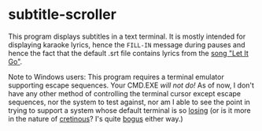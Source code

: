 # subtitle-scroller
This program displays subtitles in a text terminal. It is mostly intended for displaying karaoke lyrics, hence the `FILL-IN` message during pauses and hence the fact that the default .srt file contains lyrics from the [song "Let It Go"](https://en.m.wikipedia.org/wiki/Let_It_Go_(Disney_song)).

Note to Windows users: This program requires a terminal emulator supporting escape sequences. Your CMD.EXE *will not do!* As of now, I don't have any other method of controlling the terminal cursor except escape sequences, nor the system to test against, nor am I able to see the point in trying to support a system whose default terminal is so [losing](http://www.catb.org/esr/jargon/html/L/losing.html) (or is it more in the nature of [cretinous](http://www.catb.org/esr/jargon/html/C/cretinous.html)? I's quite [bogus](http://www.catb.org/esr/jargon/html/B/bogus.html) either way.)
